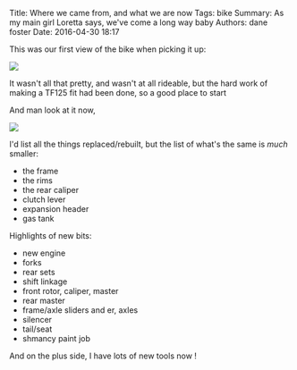 Title: Where we came from, and what we are now
Tags: bike
Summary: As my main girl Loretta says, we've come a long way baby
Authors: dane foster
Date: 2016-04-30 18:17

This was our first view of the bike when picking it up:

![]({photo}then-now/IMG_1748.JPG)

It wasn't all that pretty, and wasn't at all rideable, but the hard work of making a TF125 fit had been done, so a good place to start

And man look at it now,

![]({photo}bike/IMG_5918.jpeg)

I'd list all the things replaced/rebuilt, but the list of what's the same is *much* smaller:

 * the frame
 * the rims
 * the rear caliper
 * clutch lever
 * expansion header
 * gas tank

Highlights of new bits:

 * new engine
 * forks
 * rear sets
 * shift linkage
 * front rotor, caliper, master
 * rear master
 * frame/axle sliders and er, axles
 * silencer
 * tail/seat
 * shmancy paint job

And on the plus side, I have lots of new tools now ! 
